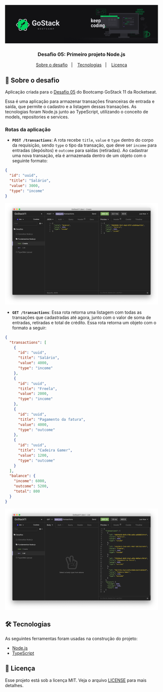 <div align="center">
  <img alt="GoStack" src=".github/header-desafios.png" />
</div>

<h3 align="center">
  Desafio 05: Primeiro projeto Node.js
</h3>

<p align="center">
  <a href="#rocket-sobre-o-desafio">Sobre o desafio</a>&nbsp;&nbsp;&nbsp;|&nbsp;&nbsp;&nbsp;
  <a href="#hammer_and_wrench-tecnologias">Tecnologias</a>&nbsp;&nbsp;&nbsp;|&nbsp;&nbsp;&nbsp;
  <a href="#memo-licença">Licença</a>
</p>

## :rocket: Sobre o desafio

Aplicação criada para o [Desafio 05](https://github.com/rocketseat-education/bootcamp-gostack-desafios/tree/master/desafio-fundamentos-nodejs) do Bootcamp GoStack 11 da Rocketseat.

Essa é uma aplicação para armazenar transações financeiras de entrada e saída, que permite o cadastro e a listagem dessas transações. As tecnologias foram Node.js junto ao TypeScript, utilizando o conceito de models, repositories e services.

### Rotas da aplicação

- **`POST /transactions`**: A rota recebe `title`, `value` e `type` dentro do corpo da requisição, sendo `type` o tipo da transação, que deve ser `income` para entradas (depósitos) e `outcome` para saídas (retiradas). Ao cadastrar uma nova transação, ela é armazenada dentro de um objeto com o seguinte formato:

```json
{
  "id": "uuid",
  "title": "Salário",
  "value": 3000,
  "type": "income"
}
```

<div align="center">
  <img alt="POST /transactions" src=".github/post-request.png" />
</div>

- **`GET /transactions`**: Essa rota retorna uma listagem com todas as transações que cadastradas até agora, junto com o valor de soma de entradas, retiradas e total de crédito. Essa rota retorna um objeto com o formato a seguir:

```json
{
  "transactions": [
    {
      "id": "uuid",
      "title": "Salário",
      "value": 4000,
      "type": "income"
    },
    {
      "id": "uuid",
      "title": "Freela",
      "value": 2000,
      "type": "income"
    },
    {
      "id": "uuid",
      "title": "Pagamento da fatura",
      "value": 4000,
      "type": "outcome"
    },
    {
      "id": "uuid",
      "title": "Cadeira Gamer",
      "value": 1200,
      "type": "outcome"
    }
  ],
  "balance": {
    "income": 6000,
    "outcome": 5200,
    "total": 800
  }
}
```

<div align="center">
  <img alt="GET /transactions" src=".github/get-request.png" />
</div>


## :hammer_and_wrench: Tecnologias

As seguintes ferramentas foram usadas na construção do projeto:

- [Node.js](https://nodejs.org/en/)
- [TypeScript](https://www.typescriptlang.org/)

## :memo: Licença

Esse projeto está sob a licença MIT. Veja o arquivo [LICENSE](LICENSE) para mais detalhes.
